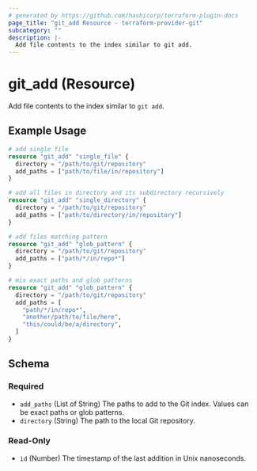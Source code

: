 ```yaml
---
# generated by https://github.com/hashicorp/terraform-plugin-docs
page_title: "git_add Resource - terraform-provider-git"
subcategory: ""
description: |-
  Add file contents to the index similar to git add.
---
```


# git_add (Resource)

Add file contents to the index similar to `git add`.

## Example Usage

```terraform
# add single file
resource "git_add" "single_file" {
  directory = "/path/to/git/repository"
  add_paths = ["path/to/file/in/repository"]
}

# add all files in directory and its subdirectory recursively
resource "git_add" "single_directory" {
  directory = "/path/to/git/repository"
  add_paths = ["path/to/directory/in/repository"]
}

# add files matching pattern
resource "git_add" "glob_pattern" {
  directory = "/path/to/git/repository"
  add_paths = ["path/*/in/repo*"]
}

# mix exact paths and glob patterns
resource "git_add" "glob_pattern" {
  directory = "/path/to/git/repository"
  add_paths = [
    "path/*/in/repo*",
    "another/path/to/file/here",
    "this/could/be/a/directory",
  ]
}
```

<!-- schema generated by tfplugindocs -->
## Schema

### Required

- `add_paths` (List of String) The paths to add to the Git index. Values can be exact paths or glob patterns.
- `directory` (String) The path to the local Git repository.

### Read-Only

- `id` (Number) The timestamp of the last addition in Unix nanoseconds.


